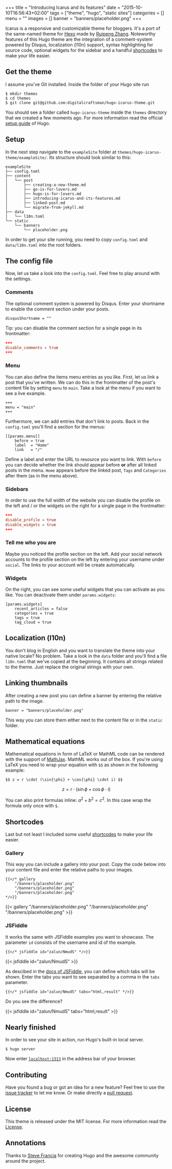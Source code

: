 +++
title = "Introducing Icarus and its features"
date = "2015-10-10T16:56:43+02:00"
tags = ["theme", "hugo", "static sites"]
categories = []
menu = ""
images = []
banner = "banners/placeholder.png"
+++

Icarus is a responsive and customizable theme for bloggers. It's a port of the same-named theme for [Hexo](//hexo.io) made by [Ruipeng Zhang](https://github.com/ppoffice). Noteworthy features of this Hugo theme are the integration of a comment-system powered by Disqus, localization (l10n) support, syntax highlighting for source code, optional widgets for the sidebar and a handful [shortcodes](http://gohugo.io/extras/shortcodes/) to make your life easier.


## Get the theme

I assume you've Git installed. Inside the folder of your Hugo site run

    $ mkdir themes
    $ cd themes
    $ git clone git@github.com:digitalcraftsman/hugo-icarus-theme.git

You should see a folder called `hugo-icarus-theme` inside the `themes` directory that we created a few moments ago. For more information read the official [setup guide](https://gohugo.io/overview/installing/) of Hugo.


## Setup

In the next step navigate to the `exampleSite` folder at `themes/hugo-icarus-theme/exampleSite/`. Its structure should look similar to this:

    exampleSite
    ├── config.toml
    ├── content
    │   └── post
    │       ├── creating-a-new-theme.md
    │       ├── go-is-for-lovers.md
    │       ├── hugo-is-for-lovers.md
    │       ├── introducing-icarus-and-its-features.md
    │       ├── linked-post.md
    │       └── migrate-from-jekyll.md
    ├── data
    │   └── l10n.toml
    └── static
        └── banners
            └── placeholder.png

In order to get your site running, you need to copy `config.toml` and `data/l10n.toml` into the root folders.


## The config file

Now, let us take a look into the `config.toml`. Feel free to play around with the settings.


### Comments

The optional comment system is powered by Disqus. Enter your shortname to enable the comment section under your posts.

    disqusShortname = ""

Tip: you can disable the comment section for a single page in its frontmatter:

```toml
+++
disable_comments = true
+++
```


### Menu

You can also define the items menu entries as you like. First, let us link a post that you've written. We can do this in the frontmatter of the post's content file by setting `menu` to `main`. Take a look at the menu if you want to see a live example.

    +++
    menu = "main"
    +++

Furthermore, we can add entries that don't link to posts. Back in the `config.toml` you'll find a section for the menus:

    [[params.menu]]
        before = true
        label  = "Home"
        link   = "/"

Define a label and enter the URL to resource you want to link. With `before` you can decide whether the link should appear before **or** after all linked posts in the menu. `Home` appears before the linked post, `Tags` and `Categories` after them (as in the menu above).


### Sidebars

In order to use the full width of the website you can disable the profile on the left and / or the widgets on the right for a single page in the frontmatter:

```toml
+++
disable_profile = true
disable_widgets = true
+++
```


### Tell me who you are

Maybe you noticed the profile section on the left. Add your social network accounts to the profile section on the left by entering your username under `social`. The links to your account will be create automatically.


### Widgets

On the right, you can see some useful widgets that you can activate as you like. You can deactivate them under `params.widgets`:

    [params.widgets]
        recent_articles = false
        categories = true
        tags = true
        tag_cloud = true


## Localization (l10n)

You don't blog in English and you want to translate the theme into your native locale? No problem. Take a look in the `data` folder and you'll find a file `l10n.toml` that we've copied at the beginning. It contains all strings related to the theme. Just replace the original strings with your own.


## Linking thumbnails

After creating a new post you can define a banner by entering the relative path to the image.

    banner = "banners/placeholder.png"

This way you can store them either next to the content file or in the `static` folder.


## Mathematical equations

Mathematical equations in form of LaTeX or MathML code can be rendered with the support of [MathJax](https://www.mathjax.org). MathML works out of the box. If you're using LaTeX you need to wrap your equation with `$$` as shown in the following example:

    $$ z = r \cdot (\sin{\phi} + \cos{\phi} \cdot i) $$

$$ z = r \cdot (\sin{\phi} + \cos{\phi} \cdot i) $$

You can also print formulas inline: $a^2 + b^2 = c^2$. In this case wrap the formula only once with `$`.


## Shortcodes

Last but not least I included some useful [shortcodes](http://gohugo.io/extras/shortcodes/) to make your life easier.

### Gallery

This way you can include a gallery into your post. Copy the code below into your content file and enter the relative paths to your images.

    {{</* gallery
        "/banners/placeholder.png"
        "/banners/placeholder.png"
        "/banners/placeholder.png"
    */>}}

<p></p>

{{< gallery "/banners/placeholder.png" "/banners/placeholder.png" "/banners/placeholder.png" >}}


### JSFiddle

It works the same with JSFiddle examples you want to showcase. The parameter `id` consists of the username and id of the example.

    {{</* jsfiddle id="zalun/NmudS" */>}}

<p></p>

{{< jsfiddle id="zalun/NmudS" >}}

As descibed in the [docs of JSFiddle](http://doc.jsfiddle.net/use/embedding.html), you can define which tabs will be shown. Enter the tabs you want to see separated by a comma in the `tabs` parameter.

    {{</* jsfiddle id="zalun/NmudS" tabs="html,result" */>}}

Do you see the difference?

{{< jsfiddle id="zalun/NmudS" tabs="html,result" >}}


## Nearly finished

In order to see your site in action, run Hugo's built-in local server.

    $ hugo server

Now enter [`localhost:1313`](http://localhost:1313) in the address bar of your browser.


## Contributing

Have you found a bug or got an idea for a new feature? Feel free to use the [issue tracker](//github.com/digitalcraftsman/hugo-icarus-theme/issues) to let me know. Or make directly a [pull request](//github.com/digitalcraftsman/hugo-icarus-theme/pulls).


## License

This theme is released under the MIT license. For more information read the [License](https://github.com/digitalcraftsman/hugo-icarus-theme/blob/master/LICENSE.md).


## Annotations

Thanks to [Steve Francia](//github.com/spf13) for creating Hugo and the awesome community around the project.
